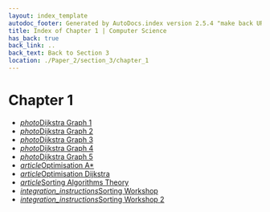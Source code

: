 ```yaml
---
layout: index_template
autodoc_footer: Generated by AutoDocs.index version 2.5.4 "make back URLs relative" ⓒ Starwort, 2020
title: Index of Chapter 1 | Computer Science
has_back: true
back_link: ..
back_text: Back to Section 3
location: ./Paper_2/section_3/chapter_1
---
```


# **Chapter 1**

- <a href='./dijkstra_graph_1.png'><i title='PNG file' class="material-icons">photo</i>Dijkstra Graph 1</a>
- <a href='./dijkstra_graph_2.png'><i title='PNG file' class="material-icons">photo</i>Dijkstra Graph 2</a>
- <a href='./dijkstra_graph_3.png'><i title='PNG file' class="material-icons">photo</i>Dijkstra Graph 3</a>
- <a href='./dijkstra_graph_4.png'><i title='PNG file' class="material-icons">photo</i>Dijkstra Graph 4</a>
- <a href='./dijkstra_graph_5.png'><i title='PNG file' class="material-icons">photo</i>Dijkstra Graph 5</a>
- <a href='./optimisation_a*.html'><i title='MD file' class="material-icons">article</i>Optimisation A*</a>
- <a href='./optimisation_dijkstra.html'><i title='MD file' class="material-icons">article</i>Optimisation Dijkstra</a>
- <a href='./sorting_algorithms_theory.html'><i title='MD file' class="material-icons">article</i>Sorting Algorithms Theory</a>
- <a href='./sorting_workshop.ipynb'><i title='IPYNB file' class="material-icons">integration_instructions</i>Sorting Workshop</a>
- <a href='./sorting_workshop_2.ipynb'><i title='IPYNB file' class="material-icons">integration_instructions</i>Sorting Workshop 2</a>
